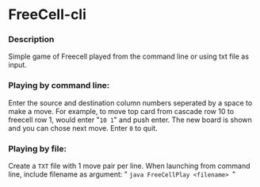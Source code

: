 FreeCell-cli
============
### Description
Simple game of Freecell played from the command line or using txt file as input.

### Playing by command line:
Enter the source and destination column numbers seperated by a space to make a move. 
For example, to move top card from cascade row 10 to freecell row 1, would enter "`10 1`" and push enter. 
The new board is shown and you can chose next move.
Enter `0` to quit.

### Playing by file: 
Create a `TXT` file with 1 move pair per line.
When launching from command line, include filename as argument: " `java FreeCellPlay <filename> `"
